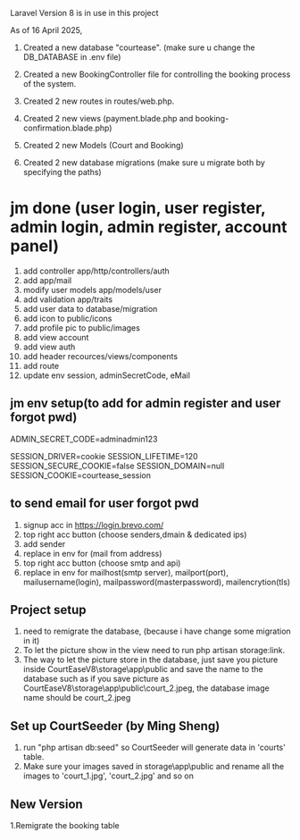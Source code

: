 Laravel Version 8 is in use in this project

As of 16 April 2025,
1. Created a new database "courtease". (make sure u change the DB_DATABASE in .env file)

2. Created a new BookingController file for controlling the booking process of the system.

3. Created 2 new routes in routes/web.php.

4. Created 2 new views (payment.blade.php and booking-confirmation.blade.php)

5. Created 2 new Models (Court and Booking)

6. Created 2 new database migrations (make sure u migrate both by specifying the paths)


# jm done (user login, user register, admin login, admin register, account panel)

1. add controller app/http/controllers/auth
2. add app/mail
3. modify user models app/models/user
4. add validation app/traits
5. add user data to database/migration
6. add icon to public/icons
7. add profile pic to public/images
8. add view account
9. add view auth
10. add header recources/views/components
11. add route
12. update env session, adminSecretCode, eMail

## jm env setup(to add for admin register and user forgot pwd)
ADMIN_SECRET_CODE=adminadmin123

SESSION_DRIVER=cookie
SESSION_LIFETIME=120
SESSION_SECURE_COOKIE=false
SESSION_DOMAIN=null
SESSION_COOKIE=courtease_session


## to send email for user forgot pwd
1. signup acc in https://login.brevo.com/
2. top right acc button (choose senders,dmain & dedicated ips)
3. add sender
4. replace in env for (mail from address)
5. top right acc button (choose smtp and api)
6. replace in env for mailhost(smtp server), mailport(port), mailusername(login), mailpassword(masterpassword), mailencrytion(tls)


## Project setup
1. need to remigrate the database, (because i have change some migration in it)
2. To let the picture show in the view need to run php artisan storage:link.
3. The way to let the picture store in the database, just save you picture inside CourtEaseV8\storage\app\public  and save the name to the database such as if you save picture as CourtEaseV8\storage\app\public\court_2.jpeg, the database image name should be court_2.jpeg

## Set up CourtSeeder (by Ming Sheng)
1. run "php artisan db:seed" so CourtSeeder will generate data in 'courts' table.
2. Make sure your images saved in storage\app\public and rename all the images to 'court_1.jpg', 'court_2.jpg' and so on

## New Version
1.Remigrate the booking table

